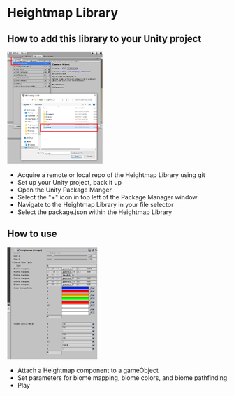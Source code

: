 # Heightmap Library

## How to add this library to your Unity project

<img src="https://github.com/johnasharifi/HeightmapLibrary/blob/master/DemoImages/Readme/HowToAddUnityPackageManager.png" height="256">

- Acquire a remote or local repo of the Heightmap Library using git
- Set up your Unity project, back it up
- Open the Unity Package Manger
- Select the "+" icon in top left of the Package Manager window
- Navigate to the Heightmap Library in your file selector
- Select the package.json within the Heightmap Library

## How to use

<img src="https://github.com/johnasharifi/HeightmapLibrary/blob/master/DemoImages/Readme/HeightmapComponent.png" height="256">

- Attach a Heightmap component to a gameObject
- Set parameters for biome mapping, biome colors, and biome pathfinding
- Play
